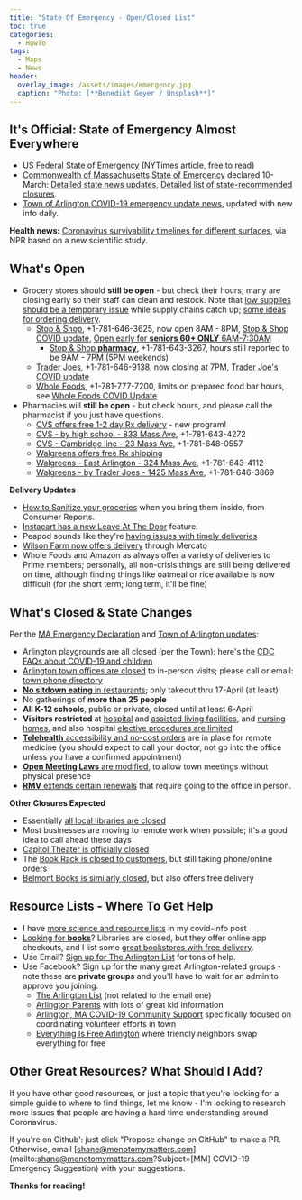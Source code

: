 ```yaml
---
title: "State Of Emergency - Open/Closed List"
toc: true
categories:
  - HowTo
tags:
  - Maps
  - News
header:
  overlay_image: /assets/images/emergency.jpg
  caption: "Photo: [**Benedikt Geyer / Unsplash**]"
---
```


## It's Official: State of Emergency Almost Everywhere

- [US Federal State of Emergency](https://www.nytimes.com/2020/03/13/us/politics/coronavirus-national-emergency.html) (NYTimes article, free to read)
- [Commonwealth of Massachusetts State of Emergency](https://www.mass.gov/executive-orders/no-591-declaration-of-a-state-of-emergency-to-respond-to-covid-19) declared 10-March: [Detailed state news updates](https://www.mass.gov/resource/information-on-the-outbreak-of-coronavirus-disease-2019-covid-19), [Detailed list of state-recommended closures](https://www.mass.gov/info-details/covid-19-state-of-emergency).  
- [Town of Arlington COVID-19 emergency update news](https://www.arlingtonma.gov/Home/Components/News/News/10023/1525?backlist=%2fdepartments%2fhealth-human-services%2fhealth-department), updated with new info daily.

**Health news:** [Coronavirus survivability timelines for different surfaces](https://www.npr.org/sections/health-shots/2020/03/14/811609026/the-new-coronavirus-can-live-on-surfaces-for-2-3-days-heres-how-to-clean-them?utm_source=facebook.com&utm_term=nprnews&utm_campaign=npr&utm_medium=social&fbclid=IwAR0VJ3H3a8H92DjCdtMzaHeKvntUfolD2C4it0MZRbq2hioUdzUUR7-2AG4), via NPR based on a new scientific study.

## What's Open

- Grocery stores should **still be open** - but check their hours; many are closing early so their staff can clean and restock.  Note that [low supplies should be a temporary issue](https://www.eater.com/2020/3/6/21168480/what-people-are-panic-buying-because-of-coronavirus-worries) while supply chains catch up; [some ideas for ordering delivery](https://www.theatlantic.com/health/archive/2020/03/coronavirus-how-get-food-safely/608008/). 
  - [Stop & Shop](https://stores.stopandshop.com/ma/arlington/905-massachusetts-avenue), +1-781-646-3625, now open 8AM - 8PM, [Stop & Shop COVID update](https://stopandshop.com/news-and-media/article-03-13-20/), [Open early for **seniors 60+ ONLY** 6AM-7:30AM](https://drive.google.com/file/d/1nDlFxETdN5wFnkrxYDmhGisqG4kyUYFY/view)
    - [Stop & Shop **pharmacy**](https://pharmacy.stopandshop.com/ma/arlington/905-massachusetts-avenue), +1-781-643-3267, hours still reported to be 9AM - 7PM (5PM weekends)
  - [Trader Joes](https://locations.traderjoes.com/ma/arlington/505/), +1-781-646-9138, now closing at 7PM, [Trader Joe's COVID update](https://www.traderjoes.com/announcement/coronavirus-update-trader-joes)
  - [Whole Foods](https://www.wholefoodsmarket.com/stores/arlington-ma), +1-781-777-7200, limits on prepared food bar hours, see [Whole Foods COVID Update](https://media.wholefoodsmarket.com/news/how-whole-foods-market-is-responding-to-covid-19)
- Pharmacies will **still be open** - but check hours, and please call the pharmacist if you just have questions.
  - [CVS offers free 1-2 day Rx delivery](https://www.cvs.com/content/delivery?icid=cvs-home-covid19-banner-Rx-delivery) - new program!
  - [CVS - by high school - 833 Mass Ave](https://www.cvs.com/store-locator/cvs-pharmacy-address/833+Mass+Avenue-Arlington-MA-02476/storeid=278), +1-781-643-4272
  - [CVS - Cambridge line - 23 Mass Ave](https://www.cvs.com/store-locator/cvs-pharmacy-address/23+Massachusetts+Avenue-Arlington-MA-02474/storeid=130), +1-781-648-0557
  - [Walgreens offers free Rx shipping](https://www.walgreens.com/topic/pharmacy/walgreens-express.jsp)
  - [Walgreens - East Arlington - 324 Mass Ave](https://www.walgreens.com/locator/walgreens-324+massachusetts+ave-arlington-ma-02474/id=1864), +1-781-643-4112
  - [Walgreens - by Trader Joes - 1425 Mass Ave](https://www.walgreens.com/locator/walgreens-1425+massachusetts+ave-arlington-ma-02476/id=3112), +1-781-646-3869

**Delivery Updates**
- [How to Sanitize your groceries](https://www.consumerreports.org/food-shopping/how-to-protect-yourself-from-coronavirus-when-grocery-shopping/) when you bring them inside, from Consumer Reports.
- [Instacart has a new Leave At The Door](https://news.instacart.com/introducing-leave-at-my-door-delivery-new-doorstep-delivery-service-now-available-across-north-f06f9e3bd346) feature.
- Peapod sounds like they're [having issues with timely deliveries](https://twitter.com/PeapodDelivers/with_replies)
- [Wilson Farm now offers delivery](http://www.wilsonfarm.com/v2.0/home.php) through Mercato
- Whole Foods and Amazon as always offer a variety of deliveries to Prime members; personally, all non-crisis things are still being delivered on time, although finding things like oatmeal or rice available is now difficult (for the short term; long term, it'll be fine)

## What's Closed & State Changes

Per the [MA Emergency Declaration](https://www.mass.gov/info-details/covid-19-state-of-emergency) and [Town of Arlington updates](https://www.arlingtonma.gov/Home/Components/News/News/10023/1525?backlist=%2fdepartments%2fhealth-human-services%2fhealth-department):

- Arlington playgrounds are all closed (per the Town): here's the [CDC FAQs about COVID-19 and children](https://www.cdc.gov/coronavirus/2019-ncov/prepare/children-faq.html)
- [Arlington town offices are closed](https://www.arlingtonma.gov/Home/Components/News/News/10023/1525?backlist=%2fdepartments%2fhealth-human-services%2fhealth-department) to in-person visits; please call or email: [town phone directory](https://www.arlingtonma.gov/departments)
- [**No sitdown eating** in restaurants](https://www.mass.gov/doc/march-15-2020-assemblage-guidance); only takeout thru 17-April (at least)
- No gatherings of **more than 25 people**
- **All K-12 schools**, public or private, closed until at least 6-April
- **Visitors restricted** at [hospital](https://www.mass.gov/doc/march-15-2020-hospital-visitor-restrictions-order) and [assisted living facilities](https://www.mass.gov/doc/march-15-2020-assisted-living-visitor-restrictions-order), and [nursing homes](https://www.mass.gov/doc/policies-and-procedures-for-restricting-resident-visitors-in-nursing-homes-and-rest-homes-and/download), and also hospital [elective procedures are limited](https://www.mass.gov/doc/march-15-2020-elective-procedures-order)
- [**Telehealth** accessibility and no-cost orders](https://www.mass.gov/doc/march-15-2020-telehealth-order) are in place for remote medicine (you should expect to call your doctor, not go into the office unless you have a confirmed appointment)
- [**Open Meeting Laws** are modified](https://www.mass.gov/doc/open-meeting-law-order-march-12-2020/download), to allow town meetings without physical presence
- [**RMV** extends certain renewals](https://www.mass.gov/doc/march-15-2020-rmv-license-extensions) that require going to the office in person.

**Other Closures Expected**

- Essentially [all local libraries are closed](/howto/covid-libraries/)
- Most businesses are moving to remote work when possible; it's a good idea to call ahead these days
- [Capitol Theater is officially closed](https://capitoltheatreusa.com/movie/2141/)
- The [Book Rack is closed to customers](http://www.book-rack.com/covid-update/), but still taking phone/online orders
- [Belmont Books is similarly closed](https://www.belmontbooks.com/free-delivery?shane), but also offers free delivery

## Resource Lists - Where To Get Help

- I have [more science and resource lists](/howto/covid-info/) in my covid-info post
- [Looking for **books**](/howto/covid-libraries/)? Libraries are closed, but they offer online app checkouts, and I list some [great bookstores with free delivery](/howto/covid-libraries/).
- Use Email? [Sign up for The Arlington List](https://www.arlingtonlist.org/) for tons of help.
- Use Facebook? Sign up for the many great Arlington-related groups - note these are **private groups** and you'll have to wait for an admin to approve you joining.
  - [The Arlington List](https://www.facebook.com/groups/160644117397/) (not related to the email one)
  - [Arlington Parents](https://www.facebook.com/groups/130314923723551/) with lots of great kid information
  - [Arlington, MA COVID-19 Community Support](https://www.facebook.com/groups/201015774573867/) specifically focused on coordinating volunteer efforts in town
  - [Everything Is Free Arlington](https://www.facebook.com/groups/1666602076957678/) where friendly neighbors swap everything for free

## Other Great Resources? What Should I Add?

If you have other good resources, or just a topic that you're looking for 
a simple guide to where to find things, let me know - I'm looking to research 
more issues that people are having a hard time understanding around Coronavirus.

If you're on Github': just click "Propose change on GitHub" to make a PR. 
Otherwise, email [shane@menotomymatters.com](mailto:shane@menotomymatters.com?Subject=[MM] COVID-19 Emergency Suggestion) with your suggestions.

**Thanks for reading!**

